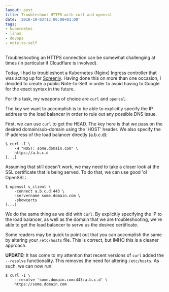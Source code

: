 ```yaml
---
layout: post
title: Troubleshoot HTTPS with curl and openssl
date: '2018-10-03T13:00:00+01:00'
tags:
- kubernetes
- linux
- devops
- note-to-self
---
```


Troubleshooting an HTTPS connection can be somewhat challenging at times (in particular if Cloudflare is involved).

Today, I had to troubleshoot a Kubernetes (Nginx) Ingress controller that was acting up for [Screenly](https://www.screenly.io). Having done this on more than one occasion, I decided to create a public Note-to-Self in order to avoid having to Google for the exact syntax in the future.

For this task, my weapons of choice are `curl` and `openssl`.

The key we want to accomplish is to be able to explicitly specify the IP address to the load balancer in order to rule out any possible DNS issue.

First, we can use `curl` to get the HEAD. The key here is that we pass on the desired domain/sub-domain using the 'HOST' header. We also specify the IP address of the load balancer directly (a.b.c.d):

```
$ curl -I \
    -H "HOST: some.domain.com" \
    https://a.b.c.d
[...]
```

Assuming that still doesn't work, we may need to take a closer look at the SSL certificate that is being served. To do that, we can use good 'ol OpenSSL:

```
$ openssl s_client \
    -connect a.b.c.d:443 \
    -servername some.domain.com \
    -showcerts
[...]
```

We do the same thing as we did with `curl`. By explicitly specifying the IP to the load balancer, as well as the domain that we are troubleshooting, we're able to get the load balancer to serve us the desired certificate.

Some readers may be quick to point out that you can accomplish the same by altering your `/etc/hosts` file. This is correct, but IMHO this is a cleaner approach.


**UPDATE:** It has come to my attention that recent versions of `curl` added the `--resolve` functionality. This removes the need for altering `/etc/hosts`. As such, we can now run:

```
$ curl -I \
    --resolve 'some.domain.com:443:a.b.c.d' \
    https://some.domain.com
```
